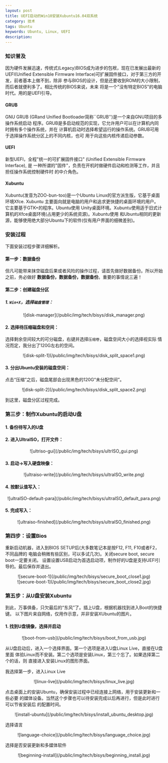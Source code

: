 ```yaml
---
layout: post
title: UEFI启动的Win10安装Xubuntu16.04双系统
category: 技术
tags: Ubuntu
keywords: Ubuntu, Linux, UEFI
description: 
---
```


### **知识普及**
因为硬件发展迅速，传统式(Legacy)BIOS成为进步的包袱，现在已发展出最新的UEFI(Unified
Extensible Firmware Interface)可扩展固件接口，对于第三方的开发，前者基本上做不到，除非
参与BIOS的设计，但是还要收到ROM的大小限制，而后者就便利多了。相比传统的BIOS来说，未来
将是一个"没有特定BIOS"的电脑时代。用的是UEFI引导。         

#### GRUB
GNU GRUB (GRand Unified Bootloader简称``GRUB'')是一个来自GNU项目的多操作系统启动
程序。GRUB是多启动规范的实现，它允许用户可以在计算机内同时拥有多个操作系统，并在
计算机启动时选择希望运行的操作系统。GRUB可用于选择操作系统分区上的不同内核，也可
用于向这些内核传递启动参数。         

#### UEFI
新型UEFI，全程"统一的可扩展固件接口" (Unified Extensible Firmware Interface), 是
一种所谓的"固件"，负责在开机时做硬件启动和检测等工作，并且担任操作系统控制硬件时
的中介角色。         

#### Xubuntu
Xubuntu(发音为ZOO-bun-too)是一个Ubuntu Linux的官方派生版，它基于桌面环境Xfce. Xubuntu
主要面向就是电脑的用户和追求更快捷的桌面环境的用户。它主要基于GTK+的程序。Ubuntu使用
Unity桌面环境。Xubuntu使用适于旧式计算机的Xfce桌面环境(占用更少的系统资源)。Xubuntu使用
和Ubuntu相同的更新源，能够使用绝大部分Ubuntu下的软件(仅有用户界面的细微差别)。      


### **安装过程**
下面安装过程步骤详细解析。    

#### **第一步：数据备份**    
但凡可能带来抹空磁盘后果或者风险的操作过程，请首先做好数据备份。所以开始之前，务必做好
**数据备份，数据备份，数据备份**。重要的事情说三遍！     

#### **第二步：创建磁盘分区**     
##### **1. `Win+X`，选择`磁盘管理`：**
<center>
![disk-manager](/public/img/tech/bisys/disk_manager.png)
</center>


#### **2. 选择待压缩磁盘和空间：**
选择剩余空间较大的可分磁盘，右键并选择`压缩卷`，磁盘空间大小的选择视实际
情况而定，我分出了120G左右的空间。
<center>
![disk-split-1](/public/img/tech/bisys/disk_split_space1.png)
</center>


#### **3. 分出Ubuntu安装的磁盘空间：**
点击“压缩”之后，磁盘尾部会出现黑色的120G“未分配空间”。
<center>
![disk-split-2](/public/img/tech/bisys/disk_split_space2.png)
</center>

到这里，磁盘分区过程完成。     


### **第三步：制作Xubuntu的启动U盘**    
#### **1. 备份待写入的U盘**     

#### **2. 进入UltraISO，打开文件：**
<center>
![ultriso-gui](/public/img/tech/bisys/ultrISO_gui.png)
</center>


#### **3. 启动->写入硬盘映像：**
<center>
![ultraiso-write](/public/img/tech/bisys/ultraISO_write.png)
</center>


#### **4. 按默认值写入：**
<center>
![ultraISO-default-para](/public/img/tech/bisys/ultraISO_default_para.png)
</center>


#### **5. 完成写入：**
<center>
![ultraiso-finished](/public/img/tech/bisys/ultraISO_finished.png)
</center>


### **第四步：设置Bios**  
重新启动机器，进入到BIOS SETUP后(大多数笔记本是按F12, F11, F10或者F2，不同品牌的
电脑会稍微有些区别，可以多试几次)。关闭secure boot, secure boot一定要关闭。
设置设置USB启动为首选启动项，制作好的U盘是支持UEFI引导的。最后保存并退出。   
<center>
![secure-boot-1](/public/img/tech/bisys/secure_boot_close1.jpg)
</center>

<center>
![secure-boot-1](/public/img/tech/bisys/secure_boot_close2.jpg)
</center>


### **第五步：从U盘安装Xubuntu**
到此，万事俱备，只欠最后的“东风”了。插上U盘，根据机器找到进入Boot的快捷键。
以下图片来自网络，仅用作示意，并非安装XUbuntu的图片。    

#### **1. 找到U盘镜像，选择并启动**
<center>
![boot-from-usb](/public/img/tech/bisys/boot_from_usb.jpg)
</center>

从U盘启动后，进入一个选择界面。第一个选项是进入U盘Linux Live，直接在U盘里面
体验Linux而不安装。第二个选项是安装Linux，第三个忘了。如果选择第二个的话，则
直接进入安装Linux的图形界面。   


我选择第一步，进入Linux Live  
<center>
![linux-live](/public/img/tech/bisys/linux_live.jpg)
</center>

点击桌面上的安装Ubuntu，确保安装过程中已经连接上网络，用于安装更新和一些必要
的媒体设备。当然这个步骤也可以待安装完成以后再进行，但是此时进行可以节省安装后
的配置时间。
<center>
![install-ubuntu](/public/img/tech/bisys/install_ubuntu_desktop.jpg)
</center>

选择语言
<center>
![language-choice](/public/img/tech/bisys/language_choice.jpg)
</center>

选择是否安装更新和多媒体软件
<center>
![beginning-install](/public/img/tech/bisys/beginning_install.jpg)
</center>





